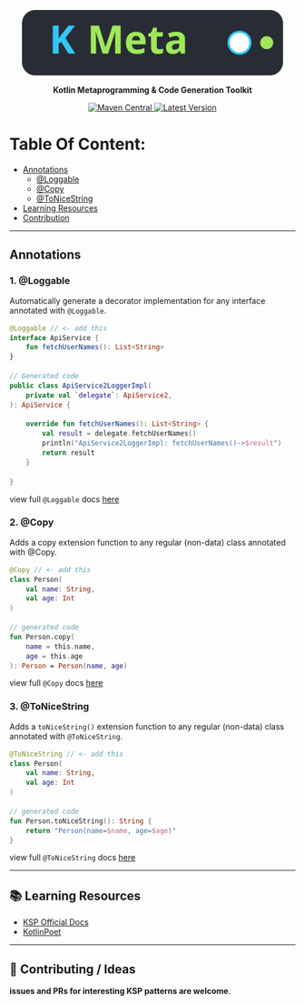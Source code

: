 
<p align="center">
    <img width="460" src="resources/logo.svg" />
</p>


<p align="center">
  <b>Kotlin Metaprogramming & Code Generation Toolkit</b>
</p>

<p align="center">
  <a href="https://search.maven.org/search?q=g:dev.mabd.kmeta">
    <img src="https://img.shields.io/maven-central/v/dev.mabd.kmeta/kmeta" alt="Maven Central">
  </a>
  <a href="https://search.maven.org/artifact/dev.mabd.kmeta/kmeta">
    <img src="https://img.shields.io/badge/version-latest-blue.svg" alt="Latest Version">
  </a>
</p>


# Table Of Content:
- [Annotations](#annotations)
    - [@Loggable](#1-loggable)
    - [@Copy](#2-copy)
    - [@ToNiceString](#3-tonicestring)
- [Learning Resources](#-learning-resources)
- [Contribution](#-contributing--ideas)

***

## Annotations

### 1. **@Loggable**
Automatically generate a decorator implementation for any interface annotated with `@Loggable`.

```kotlin
@Loggable // <- add this
interface ApiService {
    fun fetchUserNames(): List<String>
}

// Generated code
public class ApiService2LoggerImpl(
    private val `delegate`: ApiService2,
): ApiService {
    
    override fun fetchUserNames(): List<String> {
        val result = delegate.fetchUserNames()
        println("ApiService2LoggerImpl: fetchUserNames()->$result")
        return result
    }
    
}
```
view full `@Loggable` docs [here](docs/Loggable-README.md)

### 2. **@Copy**

Adds a copy extension function to any regular (non-data) class annotated with @Copy.

```kotlin
@Copy // <- add this
class Person(
    val name: String,
    val age: Int
)

// generated code
fun Person.copy(
    name = this.name,
    age = this.age
): Person = Person(name, age)
```
view full `@Copy` docs [here](docs/Mimic-Data-Class-README.md#copy-processor)


### 3. **@ToNiceString**
Adds a `toNiceString()` extension function to any regular (non-data) class annotated with `@ToNiceString`.

```kotlin
@ToNiceString // <- add this
class Person(
    val name: String,
    val age: Int
)

// generated code
fun Person.toNiceString(): String {
    return "Person(name=$name, age=$age)"
}
```
view full `@ToNiceString` docs [here](docs/Mimic-Data-Class-README.md#copy-processor)

***

## 📚 **Learning Resources**

- [KSP Official Docs](https://kotlinlang.org/docs/ksp-overview.html#symbolprocessorprovider-the-entry-point)
- [KotlinPoet](https://square.github.io/kotlinpoet/)

---

## 🤝 **Contributing / Ideas**

**issues and PRs for interesting KSP patterns are welcome**.
